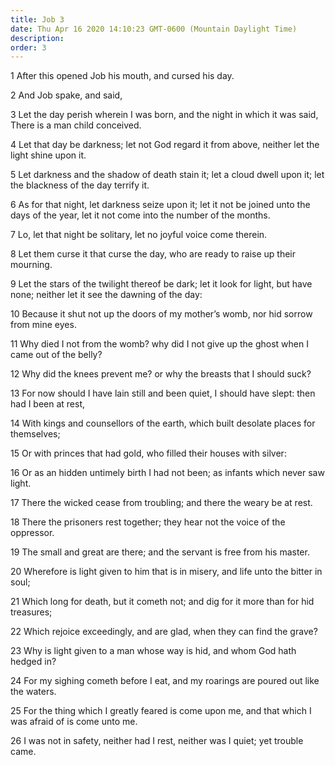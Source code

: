 ```yaml
---
title: Job 3
date: Thu Apr 16 2020 14:10:23 GMT-0600 (Mountain Daylight Time)
description: 
order: 3
---
```


<span></span>
<p>1 After this opened Job his mouth, and cursed his day.</p>
<p>2 And Job spake, and said,</p>
<p>
  3 Let the day perish wherein I was born, and the night in which it was said,
  There is a man child conceived.
</p>
<p>
  4 Let that day be darkness; let not God regard it from above, neither let the
  light shine upon it.
</p>
<p>
  5 Let darkness and the shadow of death stain it; let a cloud dwell upon it;
  let the blackness of the day terrify it.
</p>
<p>
  6 As for that night, let darkness seize upon it; let it not be joined unto the
  days of the year, let it not come into the number of the months.
</p>
<p>7 Lo, let that night be solitary, let no joyful voice come therein.</p>
<p>
  8 Let them curse it that curse the day, who are ready to raise up their
  mourning.
</p>
<p>
  9 Let the stars of the twilight thereof be dark; let it look for light, but
  have none; neither let it see the dawning of the day:
</p>
<p>
  10 Because it shut not up the doors of my mother&#x2019;s womb, nor hid sorrow
  from mine eyes.
</p>
<p>
  11 Why died I not from the womb? why did I not give up the ghost when I came
  out of the belly?
</p>
<p>12 Why did the knees prevent me? or why the breasts that I should suck?</p>
<p>
  13 For now should I have lain still and been quiet, I should have slept: then
  had I been at rest,
</p>
<p>
  14 With kings and counsellors of the earth, which built desolate places for
  themselves;
</p>
<p>15 Or with princes that had gold, who filled their houses with silver:</p>
<p>
  16 Or as an hidden untimely birth I had not been; as infants which never saw
  light.
</p>
<p>17 There the wicked cease from troubling; and there the weary be at rest.</p>
<p>
  18 There the prisoners rest together; they hear not the voice of the
  oppressor.
</p>
<p>
  19 The small and great are there; and the servant is free from his master.
</p>
<p>
  20 Wherefore is light given to him that is in misery, and life unto the bitter
  in soul;
</p>
<p>
  21 Which long for death, but it cometh not; and dig for it more than for hid
  treasures;
</p>
<p>22 Which rejoice exceedingly, and are glad, when they can find the grave?</p>
<p>
  23 Why is light given to a man whose way is hid, and whom God hath hedged in?
</p>
<p>
  24 For my sighing cometh before I eat, and my roarings are poured out like the
  waters.
</p>
<p>
  25 For the thing which I greatly feared is come upon me, and that which I was
  afraid of is come unto me.
</p>
<p>
  26 I was not in safety, neither had I rest, neither was I quiet; yet trouble
  came.
</p>
